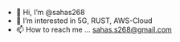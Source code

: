 - 👋 Hi, I’m @sahas268
- 👀 I’m interested in 5G, RUST, AWS-Cloud
- 📫 How to reach me ... sahas.s268@gmail.com


